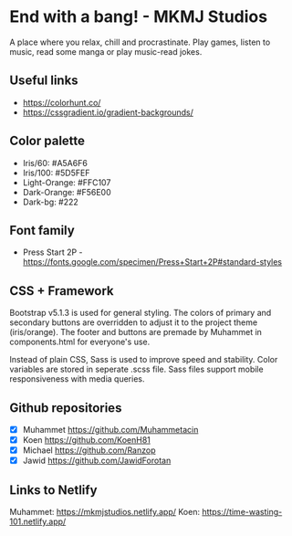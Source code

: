 # End with a bang! - MKMJ Studios

A place where you relax, chill and procrastinate. Play games, listen to music, read some manga or play music-read jokes.

## Useful links

- <https://colorhunt.co/>
- <https://cssgradient.io/gradient-backgrounds/>

## Color palette

- Iris/60: #A5A6F6
- Iris/100: #5D5FEF
- Light-Orange: #FFC107
- Dark-Orange: #F56E00
- Dark-bg: #222

## Font family

- Press Start 2P - <https://fonts.google.com/specimen/Press+Start+2P#standard-styles>

## CSS + Framework

Bootstrap v5.1.3 is used for general styling. The colors of primary and secondary buttons are overridden to adjust it to the project theme (iris/orange). The footer and buttons are premade by Muhammet in components.html for everyone's use.

Instead of plain CSS, Sass is used to improve speed and stability. Color variables are stored in seperate .scss file. Sass files support mobile responsiveness with media queries.

## Github repositories

- [x] Muhammet  <https://github.com/Muhammetacin>
- [x] Koen      <https://github.com/KoenH81>
- [x] Michael   <https://github.com/Ranzop>
- [x] Jawid     <https://github.com/JawidForotan>

## Links to Netlify

Muhammet:   <https://mkmjstudios.netlify.app/>
Koen:       <https://time-wasting-101.netlify.app/>
